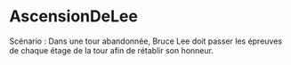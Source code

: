# AscensionDeLee
Scénario : Dans une tour abandonnée, Bruce Lee doit passer les épreuves de chaque étage de la tour afin de rétablir son honneur.
